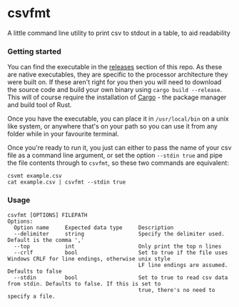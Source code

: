 # csvfmt

A little command line utility to print csv to stdout in a table, to aid readability

### Getting started

You can find the executable in the [releases](https://github.com/AndrewCushing/csvfmt/releases) section of this repo.
As these are native executables, they are specific to the processor architecture they were built on. If these aren't
right for you then you will need to download the source code and build your own binary using `cargo build --release`.
This will of course require the installation of [Cargo](https://doc.rust-lang.org/cargo/getting-started/installation.html) - the package manager and build tool of Rust.

Once you have the executable, you can place it in `/usr/local/bin` on a unix like system, or anywhere that's on your path
so you can use it from any folder while in your favourite terminal.

Once you're ready to run it, you just can either to pass the name of your csv file as a command line argument, or set 
the option `--stdin true` and pipe the file contents through to `csvfmt`, so these two commands are equivalent:
```
csvmt example.csv
cat example.csv | csvfmt --stdin true
```

### Usage
```
csvfmt [OPTIONS] FILEPATH
Options:
  Option name     Expected data type     Description
  --delimiter     string                 Specify the delimiter used. Default is the comma ','
  --top           int                    Only print the top n lines
  --crlf          bool                   Set to true if the file uses Windows CRLF for line endings, otherwise unix style 
                                         LF line endings are assumed. Defaults to false
  --stdin         bool                   Set to true to read csv data from stdin. Defaults to false. If this is set to 
                                         true, there's no need to specify a file.
```
